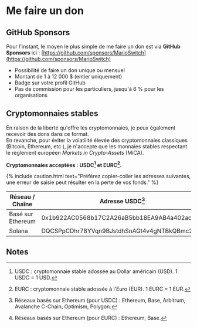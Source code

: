 # Me faire un don

## GitHub Sponsors

Pour l'instant, le moyen le plus simple de me faire un don est via **GitHub Sponsors** ici : [https://github.com/sponsors/MarioSwitch](https://github.com/sponsors/MarioSwitch)

- Possibilité de faire un don unique ou mensuel
- Montant de 1 à 12 000 $ (entier uniquement)
- Badge sur votre profil GitHub
- Pas de commission pour les particuliers, jusqu'à 6 % pour les organisations

## Cryptomonnaies stables

En raison de la liberté qu'offre les cryptomonnaies, je peux également recevoir des dons dans ce format.\
En revanche, pour éviter la volatilité élevée des cryptomonnaies classiques (Bitcoin, Ethereum, etc.), je n'accepte que les monnaies stables respectant le règlement européen *Markets in Crypto-Assets* (MiCA).

**Cryptomonnaies acceptées : USDC[^1] et EURC[^2].**

{% include caution.html text="Préférez copier-coller les adresses suivantes, une erreur de saisie peut résulter en la perte de vos fonds." %}

| Réseau / Chaîne   | Adresse USDC[^3]                             | Adresse EURC[^4]                             |
| ----------------- | -------------------------------------------- | -------------------------------------------- |
| Basé sur Ethereum | 0x1b922AC0568b17C2A26aB5bb18EA9AB4a402acAb   | 0xE7A40345533B50A3197AcDf0BA421b5fa5Fac713   |
| Solana            | DQCSPpCDhr78YVqn9BJstdhSnAGt4v4gNTBkQBmc2zy3 | J38Dso685dLDAf1ZtnR8wkqGBKCeD2tQ7qNxe7fj9epG |

## Notes

[^1]: USDC : cryptomonnaie stable adossée au Dollar américain (USD). 1 USDC = 1 USD.

[^2]: EURC : cryptomonnaie stable adossée à l'Euro (EUR). 1 EURC = 1 EUR.

[^3]: Réseaux basés sur Ethereum (pour USDC) : Ethereum, Base, Arbitrum, Avalanche C-Chain, Optimism, Polygon.

[^4]: Réseaux basés sur Ethereum (pour EURC) : Ethereum, Base.